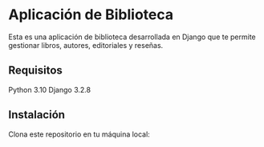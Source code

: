 # Aplicación de Biblioteca
Esta es una aplicación de biblioteca desarrollada en Django que te permite gestionar libros, autores, editoriales y reseñas.

## Requisitos
Python 3.10
Django 3.2.8
## Instalación
Clona este repositorio en tu máquina local: